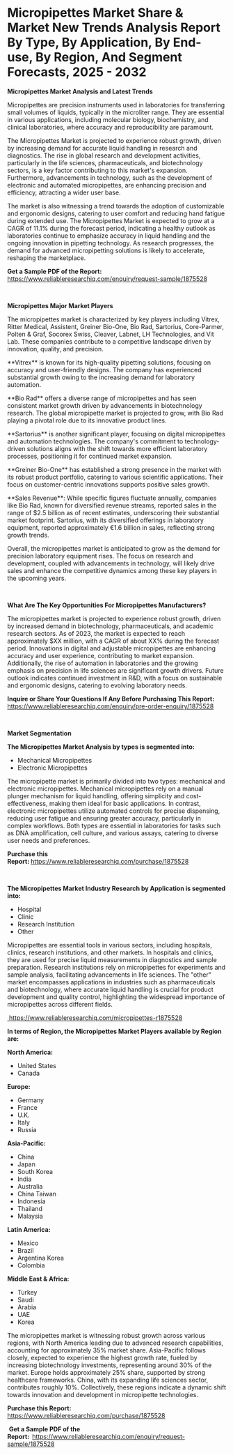 <p><h1>Micropipettes Market Share & Market New Trends Analysis Report By Type, By Application, By End-use, By Region, And Segment Forecasts, 2025 - 2032</h1></p><p><strong>Micropipettes Market Analysis and Latest Trends</strong></p>
<p><p>Micropipettes are precision instruments used in laboratories for transferring small volumes of liquids, typically in the microliter range. They are essential in various applications, including molecular biology, biochemistry, and clinical laboratories, where accuracy and reproducibility are paramount.</p><p>The Micropipettes Market is projected to experience robust growth, driven by increasing demand for accurate liquid handling in research and diagnostics. The rise in global research and development activities, particularly in the life sciences, pharmaceuticals, and biotechnology sectors, is a key factor contributing to this market's expansion. Furthermore, advancements in technology, such as the development of electronic and automated micropipettes, are enhancing precision and efficiency, attracting a wider user base. </p><p>The market is also witnessing a trend towards the adoption of customizable and ergonomic designs, catering to user comfort and reducing hand fatigue during extended use. The Micropipettes Market is expected to grow at a CAGR of 11.1% during the forecast period, indicating a healthy outlook as laboratories continue to emphasize accuracy in liquid handling and the ongoing innovation in pipetting technology. As research progresses, the demand for advanced micropipetting solutions is likely to accelerate, reshaping the marketplace.</p></p>
<p><strong>Get a Sample PDF of the Report:&nbsp;</strong> <a href="https://www.reliableresearchiq.com/enquiry/request-sample/1875528?utm_campaign=3525&utm_medium=2&utm_source=Github&utm_content=ia&utm_term=13042025&utm_id=micropipettes">https://www.reliableresearchiq.com/enquiry/request-sample/1875528</a></p>
<p>&nbsp;</p>
<p><strong>Micropipettes Major Market Players</strong></p>
<p><p>The micropipettes market is characterized by key players including Vitrex, Ritter Medical, Assistent, Greiner Bio-One, Bio Rad, Sartorius, Core-Parmer, Polten & Graf, Socorex Swiss, Cleaver, Labnet, LH Technologies, and Vit Lab. These companies contribute to a competitive landscape driven by innovation, quality, and precision.</p><p>**Vitrex** is known for its high-quality pipetting solutions, focusing on accuracy and user-friendly designs. The company has experienced substantial growth owing to the increasing demand for laboratory automation.</p><p>**Bio Rad** offers a diverse range of micropipettes and has seen consistent market growth driven by advancements in biotechnology research. The global micropipette market is projected to grow, with Bio Rad playing a pivotal role due to its innovative product lines.</p><p>**Sartorius** is another significant player, focusing on digital micropipettes and automation technologies. The company's commitment to technology-driven solutions aligns with the shift towards more efficient laboratory processes, positioning it for continued market expansion.</p><p>**Greiner Bio-One** has established a strong presence in the market with its robust product portfolio, catering to various scientific applications. Their focus on customer-centric innovations supports positive sales growth.</p><p>**Sales Revenue**: While specific figures fluctuate annually, companies like Bio Rad, known for diversified revenue streams, reported sales in the range of $2.5 billion as of recent estimates, underscoring their substantial market footprint. Sartorius, with its diversified offerings in laboratory equipment, reported approximately €1.6 billion in sales, reflecting strong growth trends.</p><p>Overall, the micropipettes market is anticipated to grow as the demand for precision laboratory equipment rises. The focus on research and development, coupled with advancements in technology, will likely drive sales and enhance the competitive dynamics among these key players in the upcoming years.</p></p>
<p>&nbsp;</p>
<p><strong>What Are The Key Opportunities For Micropipettes Manufacturers?</strong></p>
<p><p>The micropipettes market is projected to experience robust growth, driven by increased demand in biotechnology, pharmaceuticals, and academic research sectors. As of 2023, the market is expected to reach approximately $XX million, with a CAGR of about XX% during the forecast period. Innovations in digital and adjustable micropipettes are enhancing accuracy and user experience, contributing to market expansion. Additionally, the rise of automation in laboratories and the growing emphasis on precision in life sciences are significant growth drivers. Future outlook indicates continued investment in R&D, with a focus on sustainable and ergonomic designs, catering to evolving laboratory needs.</p></p>
<p><strong>Inquire or Share Your Questions If Any Before Purchasing This Report:</strong> <a href="https://www.reliableresearchiq.com/enquiry/pre-order-enquiry/1875528?utm_campaign=3525&utm_medium=2&utm_source=Github&utm_content=ia&utm_term=13042025&utm_id=micropipettes">https://www.reliableresearchiq.com/enquiry/pre-order-enquiry/1875528</a></p>
<p>&nbsp;</p>
<p><strong>Market Segmentation</strong></p>
<p><strong>The Micropipettes Market Analysis by types is segmented into:</strong></p>
<p><ul><li>Mechanical Micropipettes</li><li>Electronic Micropipettes</li></ul></p>
<p><p>The micropipette market is primarily divided into two types: mechanical and electronic micropipettes. Mechanical micropipettes rely on a manual plunger mechanism for liquid handling, offering simplicity and cost-effectiveness, making them ideal for basic applications. In contrast, electronic micropipettes utilize automated controls for precise dispensing, reducing user fatigue and ensuring greater accuracy, particularly in complex workflows. Both types are essential in laboratories for tasks such as DNA amplification, cell culture, and various assays, catering to diverse user needs and preferences.</p></p>
<p><strong>Purchase this Report:&nbsp;</strong><a href="https://www.reliableresearchiq.com/purchase/1875528?utm_campaign=3525&utm_medium=2&utm_source=Github&utm_content=ia&utm_term=13042025&utm_id=micropipettes">https://www.reliableresearchiq.com/purchase/1875528</a></p>
<p>&nbsp;</p>
<p><strong>The Micropipettes Market Industry Research by Application is segmented into:</strong></p>
<p><ul><li>Hospital</li><li>Clinic</li><li>Research Institution</li><li>Other</li></ul></p>
<p><p>Micropipettes are essential tools in various sectors, including hospitals, clinics, research institutions, and other markets. In hospitals and clinics, they are used for precise liquid measurements in diagnostics and sample preparation. Research institutions rely on micropipettes for experiments and sample analysis, facilitating advancements in life sciences. The "other" market encompasses applications in industries such as pharmaceuticals and biotechnology, where accurate liquid handling is crucial for product development and quality control, highlighting the widespread importance of micropipettes across different fields.</p></p>
<p><a href="https://www.reliableresearchiq.com/micropipettes-r1875528?utm_campaign=3525&utm_medium=2&utm_source=Github&utm_content=ia&utm_term=13042025&utm_id=micropipettes">&nbsp;https://www.reliableresearchiq.com/micropipettes-r1875528</a></p>
<p><strong>In terms of Region, the Micropipettes Market Players available by Region are:</strong></p>
<p>
    <p> <strong> North America: </strong>
        <ul>
            <li>United States</li>
            <li>Canada</li>
        </ul>
        </p> 
    <p> <strong> Europe: </strong>
        <ul>
            <li>Germany</li>
            <li>France</li>
            <li>U.K.</li>
            <li>Italy</li>
            <li>Russia</li>
        </ul>
        </p> 
    <p> <strong> Asia-Pacific: </strong>
        <ul>
            <li>China</li>
            <li>Japan</li>
            <li>South Korea</li>
            <li>India</li>
            <li>Australia</li>
            <li>China Taiwan</li>
            <li>Indonesia</li>
            <li>Thailand</li>
            <li>Malaysia</li>
        </ul>
        </p> 
    <p> <strong> Latin America: </strong>
        <ul>
            <li>Mexico</li>
            <li>Brazil</li>
            <li>Argentina Korea</li>
            <li>Colombia</li>
        </ul>
        </p> 
    <p> <strong> Middle East & Africa: </strong>
        <ul>
            <li>Turkey</li>
            <li>Saudi</li>
            <li>Arabia</li>
            <li>UAE</li>
            <li>Korea</li>
        </ul>
    </p>
    </p>
<p><p>The micropipettes market is witnessing robust growth across various regions, with North America leading due to advanced research capabilities, accounting for approximately 35% market share. Asia-Pacific follows closely, expected to experience the highest growth rate, fueled by increasing biotechnology investments, representing around 30% of the market. Europe holds approximately 25% share, supported by strong healthcare frameworks. China, with its expanding life sciences sector, contributes roughly 10%. Collectively, these regions indicate a dynamic shift towards innovation and development in micropipette technologies.</p></p>
<p><strong>Purchase this Report: </strong><a href="https://www.reliableresearchiq.com/purchase/1875528?utm_campaign=3525&utm_medium=2&utm_source=Github&utm_content=ia&utm_term=13042025&utm_id=micropipettes">https://www.reliableresearchiq.com/purchase/1875528</a></p>
<p>&nbsp;<strong>Get a Sample PDF of the Report:&nbsp;&nbsp;</strong><a href="https://www.reliableresearchiq.com/enquiry/request-sample/1875528?utm_campaign=3525&utm_medium=2&utm_source=Github&utm_content=ia&utm_term=13042025&utm_id=micropipettes">https://www.reliableresearchiq.com/enquiry/request-sample/1875528</a></p>
<p><strong></strong></p>
<p><p></p><p></p><p></p></p>